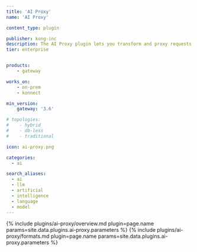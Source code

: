 ```yaml
---
title: 'AI Proxy'
name: 'AI Proxy'

content_type: plugin

publisher: kong-inc
description: The AI Proxy plugin lets you transform and proxy requests to a number of AI providers and models.
tier: enterprise


products:
    - gateway

works_on:
    - on-prem
    - konnect

min_version:
    gateway: '3.6'

# topologies:
#    - hybrid
#    - db-less
#    - traditional

icon: ai-proxy.png

categories:
  - ai

search_aliases:
  - ai
  - llm
  - artificial
  - intelligence
  - language
  - model
---
```


{% include plugins/ai-proxy/overview.md plugin=page.name params=site.data.plugins.ai-proxy.parameters %}
{% include plugins/ai-proxy/formats.md plugin=page.name params=site.data.plugins.ai-proxy.parameters %}

<!-- {:.note}
> Check out the [AI Gateway quickstart](/gateway/latest/get-started/ai-gateway/) to get an AI proxy up and running within minutes! -->

